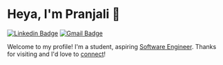 # Heya, I'm Pranjali 👋

[![Linkedin Badge](https://img.shields.io/badge/-Pranjali-Singh-blue?style=flat&logo=Linkedin&logoColor=white&link=https://www.linkedin.com/in/Pranjalis241/)](https://www.linkedin.com/in/Pranjalis241/)
[![Gmail Badge](https://img.shields.io/badge/-Pranjali-Singh-c14438?style=flat&logo=Gmail&logoColor=white&link=mailto:pranjalis241@gmail.com)](mailto:pranjalis241@gmail.com)

Welcome to my profile! I'm a student, aspiring [Software Engineer](https://github.com/Pranjalis241/). Thanks for visiting and I'd love to [connect](https://www.linkedin.com/in/Pranajlis241/)!
